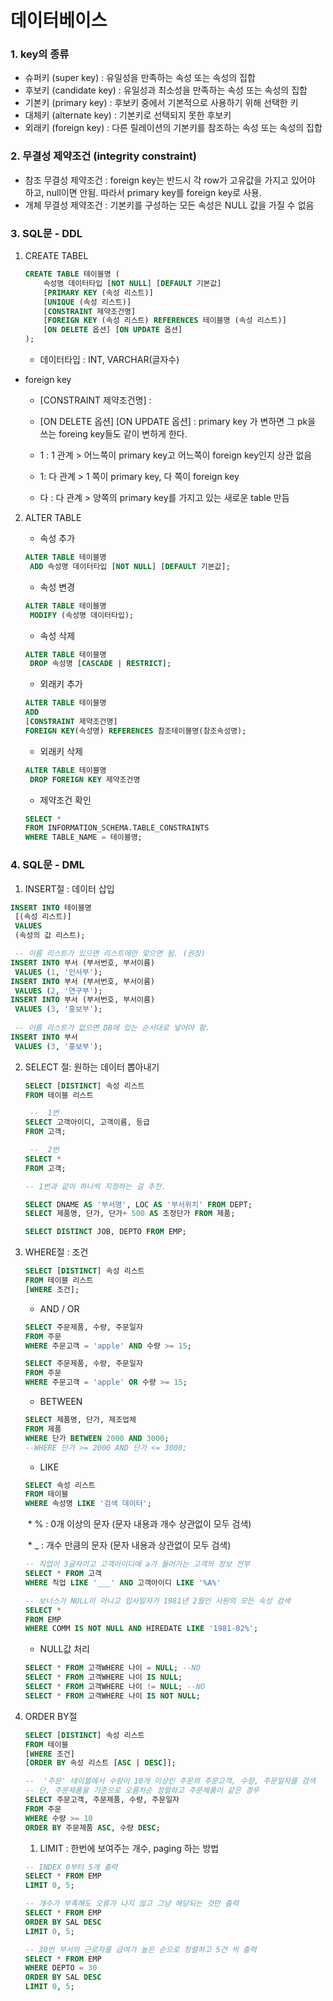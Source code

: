 # 데이터베이스

### 1. key의 종류

- 슈퍼키 (super key) : 유일성을 만족하는 속성 또는 속성의 집합
- 후보키 (candidate key) : 유일성과 최소성을 만족하는 속성 또는 속성의 집합 
- 기본키 (primary key) : 후보키 중에서 기본적으로 사용하기 위해 선택한 키 
- 대체키 (alternate key) : 기본키로 선택되지 못한 후보키 
- 외래키 (foreign key) : 다른 릴레이션의 기본키를 참조하는 속성 또는 속성의 집합



### 2.  무결성 제약조건 (integrity constraint)

- 참조 무결성 제약조건 : foreign key는 반드시 각 row가 고유값을 가지고 있어야 하고, null이면 안됨. 따라서 primary key를 foreign key로 사용.
- 개체 무결성 제약조건 : 기본키를 구성하는 모든 속성은 NULL 값을 가질 수 없음



### 3. SQL문 - DDL

1. CREATE TABEL

   ```sql
   CREATE TABLE 테이블명 (
       속성명 데이터타입 [NOT NULL] [DEFAULT 기본값]
       [PRIMARY KEY (속성 리스트)]
       [UNIQUE (속성 리스트)]
       [CONSTRAINT 제약조건명]
       [FOREIGN KEY (속성 리스트) REFERENCES 테이블명 (속성 리스트)]
       [ON DELETE 옵션] [ON UPDATE 옵션]
   );
   ```

   - 데이터타입 : INT, VARCHAR(글자수)

- foreign key
  - [CONSTRAINT 제약조건명] : 

  - [ON DELETE 옵션] [ON UPDATE 옵션] : primary key 가 변하면 그 pk을 쓰는 foreing key들도 같이 변하게 한다.

  - 1 : 1 관계 > 어느쪽이 primary key고 어느쪽이 foreign key인지 상관 없음

  - 1: 다 관계 > 1 쪽이 primary key, 다 쪽이 foreign key

  - 다 : 다 관계 > 양쪽의 primary key를 가지고 있는 새로운 table 만듬

    

2. ALTER TABLE

   - 속성 추가

   ```sql
   ALTER TABLE 테이블명
    ADD 속성명 데이터타입 [NOT NULL] [DEFAULT 기본값];
   ```

   - 속성 변경

   ```sql
   ALTER TABLE 테이블명
    MODIFY (속성명 데이터타입);
   ```

   - 속성 삭제

   ```sql
   ALTER TABLE 테이블명
    DROP 속성명 [CASCADE | RESTRICT];
   ```

   - 외래키 추가

   ```sql
   ALTER TABLE 테이블명
   ADD
   [CONSTRAINT 제약조건명]
   FOREIGN KEY(속성명) REFERENCES 참조테이블명(참조속성명);
   ```

   - 외래키 삭제

   ```sql
   ALTER TABLE 테이블명
    DROP FOREIGN KEY 제약조건명
   ```

   - 제약조건 확인

   ```sql
   SELECT *
   FROM INFORMATION_SCHEMA.TABLE_CONSTRAINTS
   WHERE TABLE_NAME = 테이블명;
   ```



### 4. SQL문 - DML



1.  INSERT절 : 데이터 삽입

   ```SQL
   INSERT INTO 테이블명
    [(속성 리스트)]
    VALUES
    (속성의 값 리스트);
   ```

   ```sql
    -- 이름 리스트가 있으면 리스트에만 맞으면 됨. (권장)
   INSERT INTO 부서 (부서번호, 부서이름)
   	VALUES (1, '인사부');
   INSERT INTO 부서 (부서번호, 부서이름)
   	VALUES (2, '연구부');
   INSERT INTO 부서 (부서번호, 부서이름)
   	VALUES (3, '홍보부');
   	
    -- 이름 리스트가 없으면 DB에 있는 순서대로 넣어야 함.
   INSERT INTO 부서
   	VALUES (3, '홍보부');
   ```

   

2. SELECT 절: 원하는 데이터 뽑아내기

   ```SQL
   SELECT [DISTINCT] 속성 리스트
   FROM 테이블 리스트
   ```

   ```sql
   	--  1번 
   SELECT 고객아이디, 고객이름, 등급
   FROM 고객;
   
   	--  2번
   SELECT *
   FROM 고객;
   
   -- 1번과 같이 하나씩 지정하는 걸 추천.
   ```

   ```sql
   SELECT DNAME AS '부서명', LOC AS '부서위치' FROM DEPT;
   SELECT 제품명, 단가, 단가+ 500 AS 조정단가 FROM 제품;
   ```

   ```sql
   SELECT DISTINCT JOB, DEPTO FROM EMP;
   ```

3. WHERE절 : 조건

   ```sql
   SELECT [DISTINCT] 속성 리스트
   FROM 테이블 리스트
   [WHERE 조건];
   ```

   - AND / OR

   ```sql
   SELECT 주문제품, 수량, 주문일자
   FROM 주문
   WHERE 주문고객 = 'apple' AND 수량 >= 15;
   
   SELECT 주문제품, 수량, 주문일자
   FROM 주문
   WHERE 주문고객 = 'apple' OR 수량 >= 15;
   ```

   - BETWEEN

   ```sql
   SELECT 제품명, 단가, 제조업체
   FROM 제품
   WHERE 단가 BETWEEN 2000 AND 3000;
   --WHERE 단가 >= 2000 AND 단가 <= 3000;
   ```

   - LIKE

   ```sql
   SELECT 속성 리스트
   FROM 테이블
   WHERE 속성명 LIKE '검색 데이터';
   ```

   ​	* % : 0개 이상의 문자 (문자 내용과 개수 상관없이 모두 검색)

   ​	* _ : 개수 만큼의 문자 (문자 내용과 상관없이 모두 검색)

   ```sql
   -- 직업이 3글자이고 고객아이디에 a가 들어가는 고객의 정보 전부
   SELECT * FROM 고객
   WHERE 직업 LIKE '___' AND 고객아이디 LIKE '%A%'
   ```

   ```sql
   -- 보너스가 NULL이 아니고 입사일자가 1981년 2월인 사원의 모든 속성 검색
   SELECT *
   FROM EMP
   WHERE COMM IS NOT NULL AND HIREDATE LIKE '1981-02%';
   ```

   

   - NULL값 처리

   ```sql
   SELECT * FROM 고객WHERE 나이 = NULL; --NO
   SELECT * FROM 고객WHERE 나이 IS NULL;
   SELECT * FROM 고객WHERE 나이 != NULL; --NO
   SELECT * FROM 고객WHERE 나이 IS NOT NULL;
   ```



4. ORDER BY절

   ```sql
   SELECT [DISTINCT] 속성 리스트
   FROM 테이블
   [WHERE 조건]
   [ORDER BY 속성 리스트 [ASC | DESC]];
   ```

   ```sql
   --  '주문' 테이블에서 수량이 10개 이상인 주문의 주문고객, 수량, 주문일자를 검색
   -- 단, 주문제품을 기준으로 오름차순 정렬하고 주문제품이 같은 경우 
   SELECT 주문고객, 주문제품, 수량, 주문일자
   FROM 주문
   WHERE 수량 >= 10
   ORDER BY 주문제품 ASC, 수량 DESC;
   ```

   
   1. LIMIT : 한번에 보여주는 개수, paging 하는 방법

   ```sql
   -- INDEX 0부터 5개 출력
   SELECT * FROM EMP
   LIMIT 0, 5;
   ```

   ```sql
   -- 개수가 부족해도 오류가 나지 않고 그냥 해당되는 것만 출력
   SELECT * FROM EMP
   ORDER BY SAL DESC
   LIMIT 0, 5;
   ```

   ```sql
   -- 30번 부서의 근로자를 급여가 높은 순으로 정렬하고 5건 씩 출력
   SELECT * FROM EMP
   WHERE DEPTO = 30
   ORDER BY SAL DESC
   LIMIT 0, 5;
   ```

   